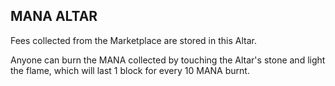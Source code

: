 ## MANA ALTAR

Fees collected from the Marketplace are stored in this Altar.

Anyone can burn the MANA collected by touching the Altar's stone
and light the flame, which will last 1 block for every 10 MANA burnt.
